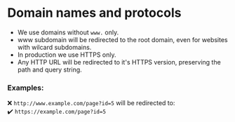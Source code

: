 # Domain names and protocols

* We use domains without `www.` only.
* www subdomain will be redirected to the root domain, even for websites with wilcard subdomains.
* In production we use HTTPS only.
* Any HTTP URL will be redirected to it's HTTPS version, preserving the path and query string.

### Examples:

:x: `http://www.example.com/page?id=5` will be redirected to:  
:heavy_check_mark: `https://example.com/page?id=5`
